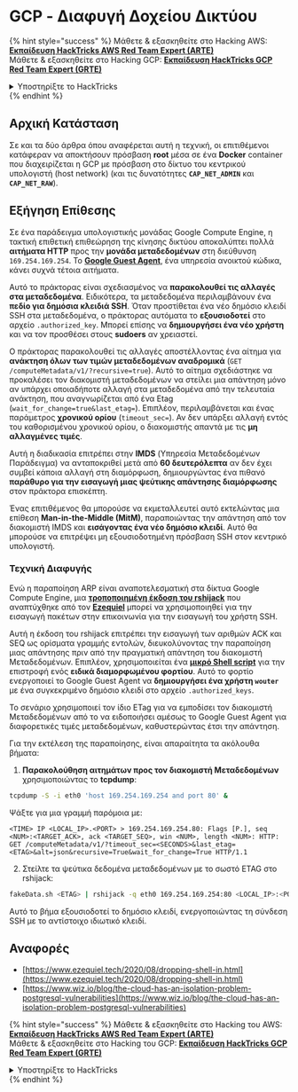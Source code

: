 # GCP - Διαφυγή Δοχείου Δικτύου

{% hint style="success" %}
Μάθετε & εξασκηθείτε στο Hacking AWS:<img src="/.gitbook/assets/image.png" alt="" data-size="line">[**Εκπαίδευση HackTricks AWS Red Team Expert (ARTE)**](https://training.hacktricks.xyz/courses/arte)<img src="/.gitbook/assets/image.png" alt="" data-size="line">\
Μάθετε & εξασκηθείτε στο Hacking GCP: <img src="/.gitbook/assets/image (2).png" alt="" data-size="line">[**Εκπαίδευση HackTricks GCP Red Team Expert (GRTE)**<img src="/.gitbook/assets/image (2).png" alt="" data-size="line">](https://training.hacktricks.xyz/courses/grte)

<details>

<summary>Υποστηρίξτε το HackTricks</summary>

* Ελέγξτε τα [**σχέδια συνδρομής**](https://github.com/sponsors/carlospolop)!
* **Εγγραφείτε** στην 💬 [**ομάδα Discord**](https://discord.gg/hRep4RUj7f) ή στην [**ομάδα telegram**](https://t.me/peass) ή **ακολουθήστε** μας στο **Twitter** 🐦 [**@hacktricks\_live**](https://twitter.com/hacktricks\_live)**.**
* **Μοιραστείτε κόλπα χάκερ υποβάλλοντας PRs** στα αποθετήρια [**HackTricks**](https://github.com/carlospolop/hacktricks) και [**HackTricks Cloud**](https://github.com/carlospolop/hacktricks-cloud) στο GitHub.

</details>
{% endhint %}

## Αρχική Κατάσταση

Σε και τα δύο άρθρα όπου αναφέρεται αυτή η τεχνική, οι επιτιθέμενοι κατάφεραν να αποκτήσουν πρόσβαση **root** μέσα σε ένα **Docker** container που διαχειρίζεται η GCP με πρόσβαση στο δίκτυο του κεντρικού υπολογιστή (host network) (και τις δυνατότητες **`CAP_NET_ADMIN`** και **`CAP_NET_RAW`**).

## Εξήγηση Επίθεσης

Σε ένα παράδειγμα υπολογιστικής μονάδας Google Compute Engine, η τακτική επιθετική επιθεώρηση της κίνησης δικτύου αποκαλύπτει πολλά **αιτήματα HTTP** προς την **μονάδα μεταδεδομένων** στη διεύθυνση `169.254.169.254`. Το [**Google Guest Agent**](https://github.com/GoogleCloudPlatform/guest-agent), ένα υπηρεσία ανοικτού κώδικα, κάνει συχνά τέτοια αιτήματα.

Αυτό το πράκτορας είναι σχεδιασμένος να **παρακολουθεί τις αλλαγές στα μεταδεδομένα**. Ειδικότερα, τα μεταδεδομένα περιλαμβάνουν ένα **πεδίο για δημόσια κλειδιά SSH**. Όταν προστίθεται ένα νέο δημόσιο κλειδί SSH στα μεταδεδομένα, ο πράκτορας αυτόματα το **εξουσιοδοτεί** στο αρχείο `.authorized_key`. Μπορεί επίσης να **δημιουργήσει ένα νέο χρήστη** και να τον προσθέσει στους **sudoers** αν χρειαστεί.

Ο πράκτορας παρακολουθεί τις αλλαγές αποστέλλοντας ένα αίτημα για **ανάκτηση όλων των τιμών μεταδεδομένων αναδρομικά** (`GET /computeMetadata/v1/?recursive=true`). Αυτό το αίτημα σχεδιάστηκε να προκαλέσει τον διακομιστή μεταδεδομένων να στείλει μια απάντηση μόνο αν υπάρχει οποιαδήποτε αλλαγή στα μεταδεδομένα από την τελευταία ανάκτηση, που αναγνωρίζεται από ένα Etag (`wait_for_change=true&last_etag=`). Επιπλέον, περιλαμβάνεται και ένας παράμετρος **χρονικού ορίου** (`timeout_sec=`). Αν δεν υπάρξει αλλαγή εντός του καθορισμένου χρονικού ορίου, ο διακομιστής απαντά με τις **μη αλλαγμένες τιμές**.

Αυτή η διαδικασία επιτρέπει στην **IMDS** (Υπηρεσία Μεταδεδομένων Παράδειγμα) να ανταποκριθεί μετά από **60 δευτερόλεπτα** αν δεν έχει συμβεί κάποια αλλαγή στη διαμόρφωση, δημιουργώντας ένα πιθανό **παράθυρο για την εισαγωγή μιας ψεύτικης απάντησης διαμόρφωσης** στον πράκτορα επισκέπτη.

Ένας επιτιθέμενος θα μπορούσε να εκμεταλλευτεί αυτό εκτελώντας μια επίθεση **Man-in-the-Middle (MitM)**, παραποιώντας την απάντηση από τον διακομιστή IMDS και **εισάγοντας ένα νέο δημόσιο κλειδί**. Αυτό θα μπορούσε να επιτρέψει μη εξουσιοδοτημένη πρόσβαση SSH στον κεντρικό υπολογιστή.

### Τεχνική Διαφυγής

Ενώ η παραποίηση ARP είναι αναποτελεσματική στα δίκτυα Google Compute Engine, μια [**τροποποιημένη έκδοση του rshijack**](https://github.com/ezequielpereira/rshijack) που αναπτύχθηκε από τον [**Ezequiel**](https://www.ezequiel.tech/2020/08/dropping-shell-in.html) μπορεί να χρησιμοποιηθεί για την εισαγωγή πακέτων στην επικοινωνία για την εισαγωγή του χρήστη SSH.

Αυτή η έκδοση του rshijack επιτρέπει την εισαγωγή των αριθμών ACK και SEQ ως ορίσματα γραμμής εντολών, διευκολύνοντας την παραποίηση μιας απάντησης πριν από την πραγματική απάντηση του διακομιστή Μεταδεδομένων. Επιπλέον, χρησιμοποιείται ένα [**μικρό Shell script**](https://gist.github.com/ezequielpereira/914c2aae463409e785071213b059f96c#file-fakedata-sh) για την επιστροφή ενός **ειδικά διαμορφωμένου φορτίου**. Αυτό το φορτίο ενεργοποιεί το Google Guest Agent να **δημιουργήσει ένα χρήστη `wouter`** με ένα συγκεκριμένο δημόσιο κλειδί στο αρχείο `.authorized_keys`.

Το σενάριο χρησιμοποιεί τον ίδιο ETag για να εμποδίσει τον διακομιστή Μεταδεδομένων από το να ειδοποιήσει αμέσως το Google Guest Agent για διαφορετικές τιμές μεταδεδομένων, καθυστερώντας έτσι την απάντηση.

Για την εκτέλεση της παραποίησης, είναι απαραίτητα τα ακόλουθα βήματα:

1. **Παρακολούθηση αιτημάτων προς τον διακομιστή Μεταδεδομένων** χρησιμοποιώντας το **tcpdump**:
```bash
tcpdump -S -i eth0 'host 169.254.169.254 and port 80' &
```
Ψάξτε για μια γραμμή παρόμοια με:
```
<TIME> IP <LOCAL_IP>.<PORT> > 169.254.169.254.80: Flags [P.], seq <NUM>:<TARGET_ACK>, ack <TARGET_SEQ>, win <NUM>, length <NUM>: HTTP: GET /computeMetadata/v1/?timeout_sec=<SECONDS>&last_etag=<ETAG>&alt=json&recursive=True&wait_for_change=True HTTP/1.1
```
2. Στείλτε τα ψεύτικα δεδομένα μεταδεδομένων με το σωστό ETAG στο rshijack:
```bash
fakeData.sh <ETAG> | rshijack -q eth0 169.254.169.254:80 <LOCAL_IP>:<PORT> <TARGET_SEQ> <TARGET_ACK>; ssh -i id_rsa -o StrictHostKeyChecking=no wouter@localhost
```
Αυτό το βήμα εξουσιοδοτεί το δημόσιο κλειδί, ενεργοποιώντας τη σύνδεση SSH με το αντίστοιχο ιδιωτικό κλειδί.


## Αναφορές

* [https://www.ezequiel.tech/2020/08/dropping-shell-in.html](https://www.ezequiel.tech/2020/08/dropping-shell-in.html)
* [https://www.wiz.io/blog/the-cloud-has-an-isolation-problem-postgresql-vulnerabilities](https://www.wiz.io/blog/the-cloud-has-an-isolation-problem-postgresql-vulnerabilities)

{% hint style="success" %}
Μάθετε & εξασκηθείτε στο Hacking του AWS:<img src="/.gitbook/assets/image.png" alt="" data-size="line">[**Εκπαίδευση HackTricks AWS Red Team Expert (ARTE)**](https://training.hacktricks.xyz/courses/arte)<img src="/.gitbook/assets/image.png" alt="" data-size="line">\
Μάθετε & εξασκηθείτε στο Hacking του GCP: <img src="/.gitbook/assets/image (2).png" alt="" data-size="line">[**Εκπαίδευση HackTricks GCP Red Team Expert (GRTE)**<img src="/.gitbook/assets/image (2).png" alt="" data-size="line">](https://training.hacktricks.xyz/courses/grte)

<details>

<summary>Υποστηρίξτε το HackTricks</summary>

* Ελέγξτε τα [**σχέδια συνδρομής**](https://github.com/sponsors/carlospolop)!
* **Εγγραφείτε** στην 💬 [**ομάδα Discord**](https://discord.gg/hRep4RUj7f) ή στην [**ομάδα telegram**](https://t.me/peass) ή **ακολουθήστε** μας στο **Twitter** 🐦 [**@hacktricks\_live**](https://twitter.com/hacktricks\_live)**.**
* **Κοινοποιήστε κόλπα χάκινγκ υποβάλλοντας PRs στα** [**HackTricks**](https://github.com/carlospolop/hacktricks) και [**HackTricks Cloud**](https://github.com/carlospolop/hacktricks-cloud) αποθετήρια στο GitHub.

</details>
{% endhint %}
